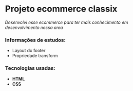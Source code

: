 # Projeto ecommerce classix

*Desenvolvi esse ecommerce para ter mais conhecimento em desenvolvimento nessa area*

### Informações de estudos: 

- Layout do footer
- Propriedade transform

### Tecnologias usadas:

- **HTML**
- **CSS**
